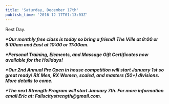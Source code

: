 ```yaml
---
title: 'Saturday, December 17th'
publish_time: '2016-12-17T01:13:03Z'
---
```


Rest Day.

***\*Our monthly free class is today so bring a friend! The Ville at
8:00 or 9:00am and East at 10:00 or 11:00am.***

***\*Personal Training, Elements, and Massage Gift Certificates now
available for the Holidays!***

***\*Our 2nd Annual Pre Open in house competition will start January 1st
so great ready! RX Men, RX Women, scaled, and masters (50+) divisions.
More details to come.***

***\*The next Strength Program will start January 7th. For more
information email Eric at: Fallscitystrength\@gmail.com.***
